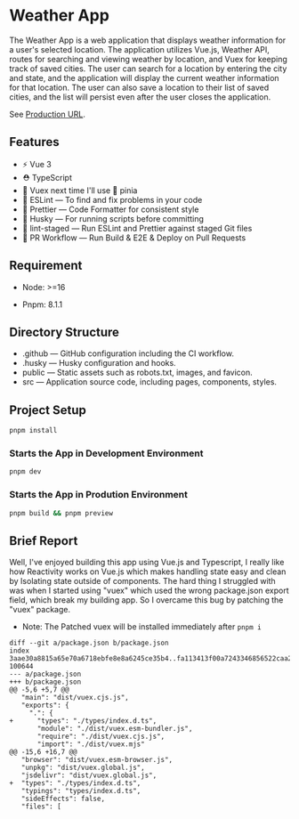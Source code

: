 # Weather App

The Weather App is a web application that displays weather information for a user's selected location. The application utilizes Vue.js, Weather API, routes for searching and viewing weather by location, and Vuex for keeping track of saved cities. The user can search for a location by entering the city and state, and the application will display the current weather information for that location. The user can also
save a location to their list of saved cities, and the list will persist even after the user closes the application.

See [Production URL](https://weather-app-nu-jet.vercel.app//).

## Features

- ⚡️ Vue 3
- ⛑ TypeScript
- 👀 Vuex next time I'll use 🍍 pinia
- 📏 ESLint — To find and fix problems in your code
- 💖 Prettier — Code Formatter for consistent style
- 🐶 Husky — For running scripts before committing
- 🚫 lint-staged — Run ESLint and Prettier against staged Git files
- 👷 PR Workflow — Run Build & E2E & Deploy on Pull Requests

## Requirement

- Node: >=16

- Pnpm: 8.1.1

## Directory Structure

- .github — GitHub configuration including the CI workflow.
- .husky — Husky configuration and hooks.
- public — Static assets such as robots.txt, images, and favicon.
- src — Application source code, including pages, components, styles.

## Project Setup

```sh
pnpm install
```

### Starts the App in Development Environment

```sh
pnpm dev
```

### Starts the App in Prodution Environment

```sh
pnpm build && pnpm preview
```

## Brief Report

Well, I've enjoyed building this app using Vue.js and Typescript, I really like how Reactivity works on Vue.js which makes handling state easy and clean by Isolating state outside of components.
The hard thing I struggled with was when I started using "vuex" which used the wrong package.json export field, which break my building app.
So I overcame this bug by patching the "vuex" package.

- Note: The Patched vuex will be installed immediately after `pnpm i`

```
diff --git a/package.json b/package.json
index 3aae30a8815a65e70a6718ebfe8e8a6245ce35b4..fa113413f00a7243346856522caa2499de4b5d55 100644
--- a/package.json
+++ b/package.json
@@ -5,6 +5,7 @@
   "main": "dist/vuex.cjs.js",
   "exports": {
     ".": {
+      "types": "./types/index.d.ts",
       "module": "./dist/vuex.esm-bundler.js",
       "require": "./dist/vuex.cjs.js",
       "import": "./dist/vuex.mjs"
@@ -15,6 +16,7 @@
   "browser": "dist/vuex.esm-browser.js",
   "unpkg": "dist/vuex.global.js",
   "jsdelivr": "dist/vuex.global.js",
+  "types": "./types/index.d.ts",
   "typings": "types/index.d.ts",
   "sideEffects": false,
   "files": [
```
